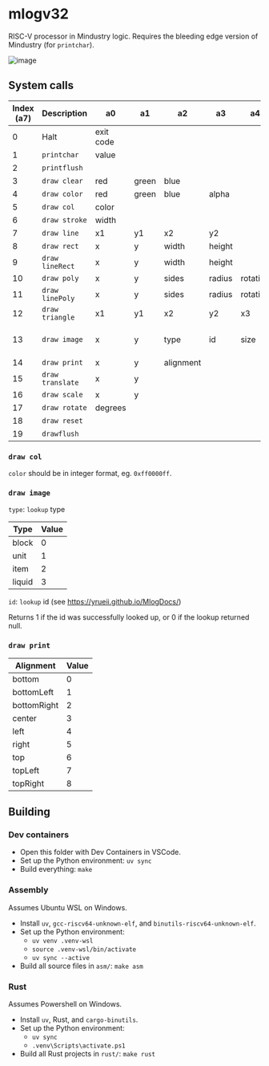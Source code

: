 # mlogv32

RISC-V processor in Mindustry logic. Requires the bleeding edge version of Mindustry (for `printchar`).

![image](https://github.com/user-attachments/assets/8ce01112-e908-49ab-9697-8d8d0a3fcdbd)

## System calls

| Index (a7) | Description      | a0        | a1    | a2        | a3     | a4       | a5       | a6  | Return (a0)             |
| ---------- | ---------------- | --------- | ----- | --------- | ------ | -------- | -------- | --- | ----------------------- |
| 0          | Halt             | exit code |       |           |        |          |          |     |                         |
| 1          | `printchar`      | value     |       |           |        |          |          |     |                         |
| 2          | `printflush`     |           |       |           |        |          |          |     |                         |
| 3          | `draw clear`     | red       | green | blue      |        |          |          |     |                         |
| 4          | `draw color`     | red       | green | blue      | alpha  |          |          |     |                         |
| 5          | `draw col`       | color     |       |           |        |          |          |     |                         |
| 6          | `draw stroke`    | width     |       |           |        |          |          |     |                         |
| 7          | `draw line`      | x1        | y1    | x2        | y2     |          |          |     |                         |
| 8          | `draw rect`      | x         | y     | width     | height |          |          |     |                         |
| 9          | `draw lineRect`  | x         | y     | width     | height |          |          |     |                         |
| 10         | `draw poly`      | x         | y     | sides     | radius | rotation |          |     |                         |
| 11         | `draw linePoly`  | x         | y     | sides     | radius | rotation |          |     |                         |
| 12         | `draw triangle`  | x1        | y1    | x2        | y2     | x3       | y3       |     |                         |
| 13         | `draw image`     | x         | y     | type      | id     | size     | rotation |     | lookup success (1 or 0) |
| 14         | `draw print`     | x         | y     | alignment |        |          |          |     |                         |
| 15         | `draw translate` | x         | y     |           |        |          |          |     |                         |
| 16         | `draw scale`     | x         | y     |           |        |          |          |     |                         |
| 17         | `draw rotate`    | degrees   |       |           |        |          |          |     |                         |
| 18         | `draw reset`     |           |       |           |        |          |          |     |                         |
| 19         | `drawflush`      |           |       |           |        |          |          |     |                         |

### `draw col`

`color` should be in integer format, eg. `0xff0000ff`.

### `draw image`

`type`: `lookup` type

| Type   | Value |
| ------ | ----- |
| block  | 0     |
| unit   | 1     |
| item   | 2     |
| liquid | 3     |

`id`: `lookup` id (see https://yrueii.github.io/MlogDocs/)

Returns 1 if the id was successfully looked up, or 0 if the lookup returned null.

### `draw print`

| Alignment   | Value |
| ----------- | ----- |
| bottom      | 0     |
| bottomLeft  | 1     |
| bottomRight | 2     |
| center      | 3     |
| left        | 4     |
| right       | 5     |
| top         | 6     |
| topLeft     | 7     |
| topRight    | 8     |

## Building

### Dev containers

- Open this folder with Dev Containers in VSCode.
- Set up the Python environment: `uv sync`
- Build everything: `make`

### Assembly

Assumes Ubuntu WSL on Windows.

- Install `uv`, `gcc-riscv64-unknown-elf`, and `binutils-riscv64-unknown-elf`.
- Set up the Python environment:
  - `uv venv .venv-wsl`
  - `source .venv-wsl/bin/activate`
  - `uv sync --active`
- Build all source files in `asm/`: `make asm`

### Rust

Assumes Powershell on Windows.

- Install `uv`, Rust, and `cargo-binutils`.
- Set up the Python environment:
  - `uv sync`
  - `.venv\Scripts\activate.ps1`
- Build all Rust projects in `rust/`: `make rust`
